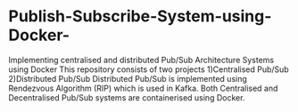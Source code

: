 # Publish-Subscribe-System-using-Docker-
Implementing centralised and distributed Pub/Sub Architecture Systems using Docker
This repository consists of two projects 
      1)Centralised Pub/Sub
      2)Distributed Pub/Sub
Distributed Pub/Sub is implemented using Rendezvous Algorithm (RIP) which is used in Kafka.
Both Centralised and Decentralised Pub/Sub systems are containerised using Docker.
